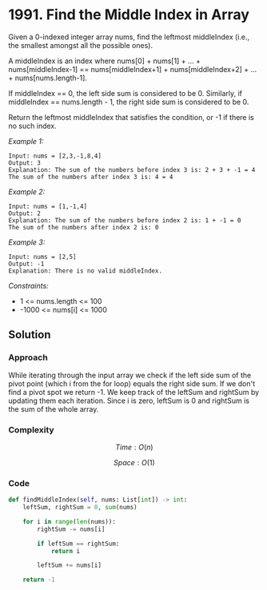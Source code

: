 # 1991. Find the Middle Index in Array
Given a 0-indexed integer array nums, find the leftmost middleIndex (i.e., the smallest amongst all the possible ones).

A middleIndex is an index where nums[0] + nums[1] + ... + nums[middleIndex-1] == nums[middleIndex+1] + nums[middleIndex+2] + ... + nums[nums.length-1].

If middleIndex == 0, the left side sum is considered to be 0. Similarly, if middleIndex == nums.length - 1, the right side sum is considered to be 0.

Return the leftmost middleIndex that satisfies the condition, or -1 if there is no such index.

*Example 1:*

```
Input: nums = [2,3,-1,8,4]
Output: 3
Explanation: The sum of the numbers before index 3 is: 2 + 3 + -1 = 4
The sum of the numbers after index 3 is: 4 = 4
```

*Example 2:*

```
Input: nums = [1,-1,4]
Output: 2
Explanation: The sum of the numbers before index 2 is: 1 + -1 = 0
The sum of the numbers after index 2 is: 0
```

*Example 3:*

```
Input: nums = [2,5]
Output: -1
Explanation: There is no valid middleIndex.
```

*Constraints:*

* 1 <= nums.length <= 100
* -1000 <= nums[i] <= 1000

## Solution

### Approach
While iterating through the input array we check if the left side sum of the pivot point (which i from the for loop) equals the right side sum. If we don't find a pivot spot we return -1. We keep track of the leftSum and rightSum by updating them each iteration. Since i is zero, leftSum is 0 and rightSum is the sum of the whole array.
### Complexity
$$Time: O(n)$$

$$Space: O(1)$$

### Code
```py
def findMiddleIndex(self, nums: List[int]) -> int:
    leftSum, rightSum = 0, sum(nums)

    for i in range(len(nums)):
        rightSum -= nums[i]

        if leftSum == rightSum:
            return i

        leftSum += nums[i]

    return -1
```
